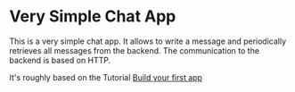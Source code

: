 
# Very Simple Chat App

This is a very simple chat app. It allows to write a message and periodically
retrieves all messages from the backend. The communication to the backend is
based on HTTP.

It's roughly based on the Tutorial
[Build your first app](https://developer.android.com/training/basics/firstapp)

